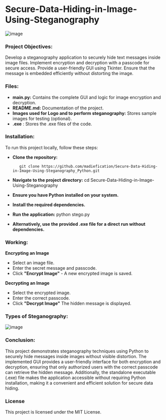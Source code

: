 # Secure-Data-Hiding-in-Image-Using-Steganography

![image](https://github.com/user-attachments/assets/b659da62-07a5-4313-98cd-0c1158b4aca0)

### Project Objectives: 
Develop a steganography application to securely hide text messages inside image files.
Implement encryption and decryption with a passcode for secure access.
Provide a user-friendly GUI using Tkinter.
Ensure that the message is embedded efficiently without distorting the image.

### Files:
- __main.py:__ Contains the complete GUI and logic for image encryption and decryption.
- __README.md:__ Documentation of the project.
- __Images used for Logo and to perform steganography:__ Stores sample images for testing (optional).
- __.exe__ : Stores the .exe files of the code.

### Installation:
To run this project locally, follow these steps:

- __Clone the repository:__ <br>


         git clone https://github.com/madiefication/Secure-Data-Hiding-in-Image-Using-Steganography_Python.git


- __Navigate to the project directory:__
cd Secure-Data-Hiding-in-Image-Using-Steganography
- __Ensure you have Python installed on your system.__
- __Install the required dependencies.__
- __Run the application:__
python stego.py
- __Alternatively, use the provided .exe file for a direct run without dependencies.__
  
### Working:
__Encrypting an Image__
- Select an image file.
- Enter the secret message and passcode.
- Click __"Encrypt Image"__ - A new encrypted image is saved.
  <br>


  
__Decrypting an Image__
- Select the encrypted image.
- Enter the correct passcode.
- Click __"Decrypt Image"__  The hidden message is displayed.

### Types of Steganography:

 ![image](https://github.com/user-attachments/assets/623a5123-880e-4618-b409-b81ad15f0abe)


### Conclusion:
This project demonstrates steganography techniques using Python to securely hide messages inside images without visible distortion. The implemented GUI provides a user-friendly interface for both encryption and decryption, ensuring that only authorized users with the correct passcode can retrieve the hidden message. Additionally, the standalone executable (.exe) file makes the application accessible without requiring Python installation, making it a convenient and efficient solution for secure data hiding.


### License
This project is licensed under the MIT License.
